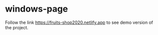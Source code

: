 # windows-page

Follow the link https://fruits-shop2020.netlify.app to see demo version of the project.
